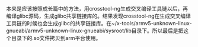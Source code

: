 本来是应该按照成长篇中的方法，用crosstool-ng生成交叉编译工具链以后，再编译glibc源码，生成glibc共享链接库的。结果发现crosstool-ng在生成交叉编译工具链的时候也会生成glibc的共享链接库。在~/x-tools/armv5-unknown-linux-gnueabi/armv5-unknown-linux-gnueabi/sysroot/lib目录下。所以最后是把这个目录下的.so文件拷贝到arm平台使用。
